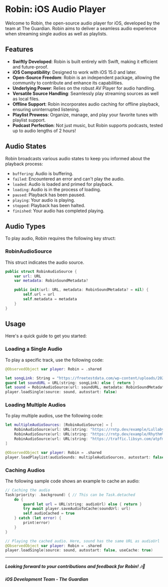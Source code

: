 # Robin: iOS Audio Player

Welcome to Robin, the open-source audio player for iOS, developed by the team at The Guardian. Robin aims to deliver a seamless audio experience when streaming single audios as well as playlists.

## Features

- **Swiftly Developed**: Robin is built entirely with Swift, making it efficient and future-proof.
- **iOS Compatibility**: Designed to work with iOS 15.0 and later.
- **Open-Source Freedom**: Robin is an independent package, allowing the community to contribute and enhance its capabilities.
- **Underlying Power**: Relies on the robust AV Player for audio handling.
- **Versatile Source Handling**: Seamlessly play streaming sources as well as local files.
- **Offline Support**: Robin incorporates audio caching for offline playback, ensuring uninterrupted listening.
- **Playlist Prowess**: Organize, manage, and play your favorite tunes with playlist support.
- **Podcast Perfection**: Not just music, but Robin supports podcasts, tested up to audio lengths of 2 hours!

## Audio States

Robin broadcasts various audio states to keep you informed about the playback process:

- `buffering`: Audio is buffering.
- `failed`: Encountered an error and can't play the audio.
- `loaded`: Audio is loaded and primed for playback.
- `loading`: Audio is in the process of loading.
- `paused`: Playback has been paused.
- `playing`: Your audio is playing.
- `stopped`: Playback has been halted.
- `finished`: Your audio has completed playing.

## Audio Types

To play audio, Robin requires the following key struct:

### RobinAudioSource

This struct indicates the audio source.

```swift
public struct RobinAudioSource {
    var url: URL
    var metadata: RobinSoundMetadata?

    public init(url: URL, metadata: RobinSoundMetadata? = nil) {
        self.url = url
        self.metadata = metadata
    }
}
```

## Usage

Here's a quick guide to get you started:

### Loading a Single Audio

To play a specific track, use the following code:

```swift
@ObservedObject var player: Robin = .shared

let songLink: String = "https://freetestdata.com/wp-content/uploads/2021/09/Free_Test_Data_1OMB_MP3.mp3"
guard let soundURL = URL(string: songLink) else { return }
let sound = RobinAudioSource(url: soundURL, metadata: RobinSoundMetadata(title: "Sample Audio", artist: "Robin / The Guardian", image: UIImage(named: "testingAudioImage1")!))
player.loadSingle(source: sound, autostart: false)
```

### Loading Multiple Audios

To play multiple audios, use the following code:

```swift
let multipleAudioSources: [RobinAudioSource] = [
    RobinAudioSource(url: URL(string: "https://rntp.dev/example/Lullaby%20(Demo).mp3")!, metadata: RobinSoundMetadata(title: "Lullaby", artist: "Robin / The Guardian", image: UIImage(named: "testingAudioImage1")!)),
    RobinAudioSource(url: URL(string: "https://rntp.dev/example/Rhythm%20City%20(Demo).mp3")!, metadata: RobinSoundMetadata(title: "Rhythm City", artist: "Robin / The Guardian", image: UIImage(named: "testingAudioImage2")!)),
    RobinAudioSource(url: URL(string: "https://traffic.libsyn.com/atpfm/atp545.mp3")!, metadata: RobinSoundMetadata(title: "Chapters", artist: "Robin / The Guardian", image: UIImage(named: "testingAudioImage3")!))
]

@ObservedObject var player: Robin = .shared
player.loadPlaylist(audioSounds: multipleAudioSources, autostart: false)
```

### Caching Audios

The following sample code shows an example to cache an audio:

```swift
// Caching the audio
Task(priority: .background) { // This can be Task.detached
    do {
        guard let url = URL(string: audioUrl) else { return }
        try await player.saveAudioToCache(soundUrl: url)
        self.audioCached = true
    } catch (let error) {
        print(error)
    }
}

// Playing the cached audio. Here, sound has the same URL as audioUrl
@ObservedObject var player: Robin = .shared
player.loadSingle(source: sound, autostart: false, useCache: true)
```
--------------------

##### Looking forward to your contributions and feedback for Robin! 🎶🚀
##### iOS Development Team - The Guardian
